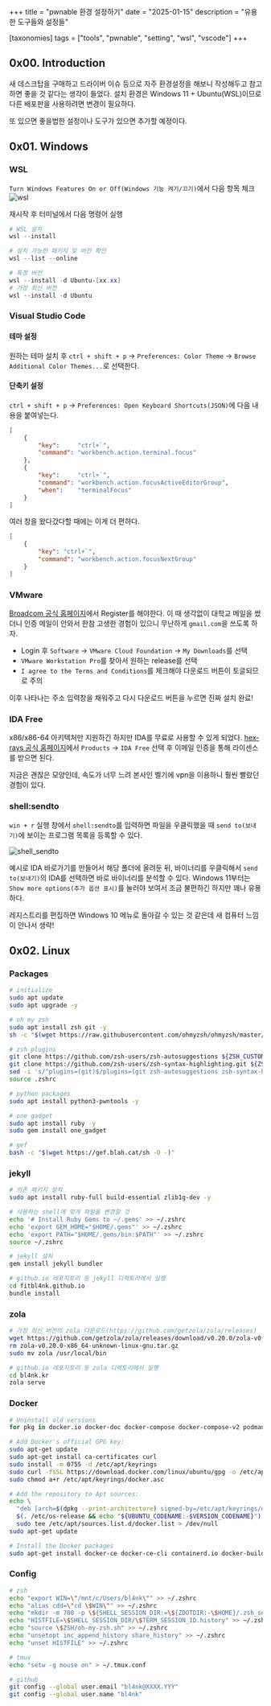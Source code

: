 +++
title = "pwnable 환경 설정하기"
date = "2025-01-15"
description = "유용한 도구들와 설정들"

[taxonomies]
tags = ["tools", "pwnable", "setting", "wsl", "vscode"]
+++

## 0x00. Introduction
새 데스크탑을 구매하고 드라이버 이슈 등으로 자주 환경설정을 해보니 작성해두고 참고하면 좋을 것 같다는 생각이 들었다.
설치 환경은 Windows 11 + Ubuntu(WSL)이므로 다른 배포판을 사용하려면 변경이 필요하다.

또 있으면 좋을법한 설정이나 도구가 있으면 추가할 예정이다.


## 0x01. Windows
### WSL
`Turn Windows Features On or Off(Windows 기능 켜기/끄기)`에서 다음 항목 체크
![wsl](https://github.com/user-attachments/assets/8cb36560-c5a5-43e1-8a4d-cbae336fdf34)

재시작 후 터미널에서 다음 명령어 실행

``` powershell
# WSL 설치
wsl --install

# 설치 가능한 패키지 및 버전 확인
wsl --list --online

# 특정 버전
wsl --install -d Ubuntu-[xx.xx]
# 가장 최신 버전
wsl --install -d Ubuntu
```

### Visual Studio Code
#### 테마 설정
원하는 테마 설치 후 `ctrl + shift + p` -> `Preferences: Color Theme` -> `Browse Additional Color Themes...`로 선택한다.

#### 단축키 설정
`ctrl + shift + p` -> `Preferences: Open Keyboard Shortcuts(JSON)`에 다음 내용을 붙여넣는다.

``` json
[
    {
        "key":     "ctrl+`",
        "command": "workbench.action.terminal.focus"
    },
    {
        "key":     "ctrl+`",
        "command": "workbench.action.focusActiveEditorGroup",
        "when":    "terminalFocus"
    }    
]
```

여러 창을 왔다갔다할 때에는 이게 더 편하다.

``` json
[
    {
        "key": "ctrl+`",
        "command": "workbench.action.focusNextGroup"
    }
]
```

### VMware
[Broadcom 공식 홈페이지](https://support.broadcom.com/)에서 Register를 해야한다.
이 때 생각없이 대학교 메일을 썼더니 인증 메일이 안와서 한참 고생한 경험이 있으니 무난하게 `gmail.com`을 쓰도록 하자.

- Login 후 `Software` -> `VMware Cloud Foundation` -> `My Downloads`를 선택
- `VMware Workstation Pro`를 찾아서 원하는 release를 선택
- `I agree to the Terms and Conditions`를 체크해야 다운로드 버튼이 토글되므로 주의

이후 나타나는 주소 입력창을 채워주고 다시 다운로드 버튼을 누르면 진짜 설치 완료!

### IDA Free
x86/x86-64 아키텍처만 지원하긴 하지만 IDA를 무료로 사용할 수 있게 되었다.
[hex-rays 공식 홈페이지](https://hex-rays.com/)에서 `Products` -> `IDA Free` 선택 후 이메일 인증을 통해 라이센스를 받으면 된다.

지금은 괜찮은 모양인데, 속도가 너무 느려 본사인 벨기에 vpn을 이용하니 훨씬 빨랐던 경험이 있다.

### shell:sendto
`win + r` 실행 창에서 `shell:sendto`를 입력하면 파일을 우클릭했을 때 `send to(보내기)`에 보이는 프로그램 목록을 등록할 수 있다.

![shell_sendto](https://github.com/user-attachments/assets/fd79c254-35f6-48cc-85d4-5a0d8dcc8332)

예시로 IDA 바로가기를 만들어서 해당 폴더에 올려둔 뒤, 바이너리를 우클릭해서 `send to(보내기)`의 IDA를 선택하면 바로 바이너리를 분석할 수 있다.
Windows 11부터는 `Show more options(추가 옵션 표시)`를 눌러야 보여서 조금 불편하긴 하지만 꽤나 유용하다.

레지스트리를 편집하면 Windows 10 메뉴로 돌아갈 수 있는 것 같은데 새 컴퓨터 느낌이 안나서 생략!


## 0x02. Linux
### Packages
``` bash
# initialize
sudo apt update
sudo apt upgrade -y

# oh my zsh
sudo apt install zsh git -y
sh -c "$(wget https://raw.githubusercontent.com/ohmyzsh/ohmyzsh/master/tools/install.sh -O -)"

# zsh plugins
git clone https://github.com/zsh-users/zsh-autosuggestions ${ZSH_CUSTOM:-~/.oh-my-zsh/custom}/plugins/zsh-autosuggestions
git clone https://github.com/zsh-users/zsh-syntax-highlighting.git ${ZSH_CUSTOM:-~/.oh-my-zsh/custom}/plugins/zsh-syntax-highlighting
sed -i 's/^plugins=(git)$/plugins=(git zsh-autosuggestions zsh-syntax-highlighting)/' ~/.zshrc
source .zshrc

# python packages
sudo apt install python3-pwntools -y

# one gadget
sudo apt install ruby -y
sudo gem install one_gadget

# gef
bash -c "$(wget https://gef.blah.cat/sh -O -)"
```

### jekyll
``` bash
# 의존 패키지 설치
sudo apt install ruby-full build-essential zlib1g-dev -y

# 사용하는 shell에 맞게 파일을 변경할 것
echo '# Install Ruby Gems to ~/.gems' >> ~/.zshrc
echo 'export GEM_HOME="$HOME/.gems"' >> ~/.zshrc
echo 'export PATH="$HOME/.gems/bin:$PATH"' >> ~/.zshrc
source ~/.zshrc

# jekyll 설치
gem install jekyll bundler

# github.io 레포지토리 등 jekyll 디렉토리에서 실행
cd fitbl4nk.github.io
bundle install
```

### zola
``` bash
# 가장 최신 버전의 zola 다운로드(https://github.com/getzola/zola/releases)
wget https://github.com/getzola/zola/releases/download/v0.20.0/zola-v0.20.0-x86_64-unknown-linux-gnu.tar.gz
rm zola-v0.20.0-x86_64-unknown-linux-gnu.tar.gz
sudo mv zola /usr/local/bin

# github.io 레포지토리 등 zola 디렉토리에서 실행
cd bl4nk.kr
zola serve
```
### Docker
``` bash
# Uninstall old versions
for pkg in docker.io docker-doc docker-compose docker-compose-v2 podman-docker containerd runc; do sudo apt-get remove $pkg; done

# Add Docker's official GPG key:
sudo apt-get update
sudo apt-get install ca-certificates curl
sudo install -m 0755 -d /etc/apt/keyrings
sudo curl -fsSL https://download.docker.com/linux/ubuntu/gpg -o /etc/apt/keyrings/docker.asc
sudo chmod a+r /etc/apt/keyrings/docker.asc

# Add the repository to Apt sources:
echo \
  "deb [arch=$(dpkg --print-architecture) signed-by=/etc/apt/keyrings/docker.asc] https://download.docker.com/linux/ubuntu \
  $(. /etc/os-release && echo "${UBUNTU_CODENAME:-$VERSION_CODENAME}") stable" | \
  sudo tee /etc/apt/sources.list.d/docker.list > /dev/null
sudo apt-get update

# Install the Docker packages
sudo apt-get install docker-ce docker-ce-cli containerd.io docker-buildx-plugin docker-compose-plugin -y
```

### Config
``` bash
# zsh
echo "export WIN=\"/mnt/c/Users/bl4nk\"" >> ~/.zshrc
echo "alias cdd=\"cd \$WIN\"" >> ~/.zshrc
echo "mkdir -m 700 -p \${SHELL_SESSION_DIR:=\${ZDOTDIR:-\$HOME}/.zsh_sessions}" >> ~/.zshrc
echo "HISTFILE=\$SHELL_SESSION_DIR/\$TERM_SESSION_ID.history" >> ~/.zshrc
echo "source \$ZSH/oh-my-zsh.sh" >> ~/.zshrc
echo "unsetopt inc_append_history share_history" >> ~/.zshrc
echo "unset HISTFILE" >> ~/.zshrc

# tmux
echo "setw -g mouse on" > ~/.tmux.conf

# github
git config --global user.email "bl4nk@XXXX.YYY"
git config --global user.name "bl4nk"
```
